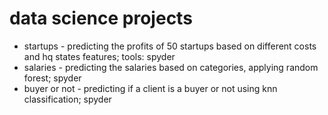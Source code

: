 # data science projects 
* startups - predicting the profits of 50 startups based on different costs and hq states features; tools: spyder
* salaries - predicting the salaries based on categories, applying random forest; spyder
* buyer or not - predicting if a client is a buyer or not using knn classification; spyder
